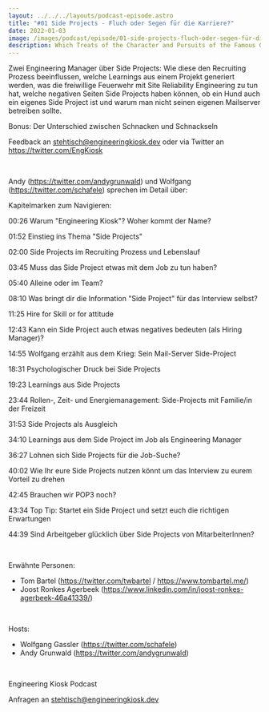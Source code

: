 ```yaml
---
layout: ../../../layouts/podcast-episode.astro
title: "#01 Side Projects - Fluch oder Segen für die Karriere?"
date: 2022-01-03
image: /images/podcast/episode/01-side-projects-fluch-oder-segen-für-die-karriere.jpg
description: Which Treats of the Character and Pursuits of the Famous Gentleman Don Quixote of La Mancha
---
```


<p>Zwei Engineering Manager über Side Projects: Wie diese den Recruiting Prozess beeinflussen, welche Learnings aus einem Projekt generiert werden, was die freiwillige Feuerwehr mit Site Reliability Engineering zu tun hat, welche negativen Seiten Side Projects haben können, ob ein Hund auch ein eigenes Side Project ist und warum man nicht seinen eigenen Mailserver betreiben sollte.</p><p>Bonus: Der Unterschied zwischen Schnacken und Schnackseln</p><p>Feedback an <a href="mailto:stehtisch@engineeringkiosk.dev" rel="nofollow">stehtisch@engineeringkiosk.dev</a> oder via Twitter an <a href="https://twitter.com/EngKiosk" rel="nofollow">https://twitter.com/EngKiosk</a></p><p><br></p><p>Andy (<a href="https://twitter.com/andygrunwald" rel="nofollow">https://twitter.com/andygrunwald</a>) und Wolfgang (<a href="https://twitter.com/schafele" rel="nofollow">https://twitter.com/schafele</a>) sprechen im Detail über:</p><p>Kapitelmarken zum Navigieren:</p><p>00:26 Warum &#34;Engineering Kiosk&#34;? Woher kommt der Name?</p><p>01:52 Einstieg ins Thema &#34;Side Projects&#34;</p><p>02:00 Side Projects im Recruiting Prozess und Lebenslauf</p><p>03:45 Muss das Side Project etwas mit dem Job zu tun haben?</p><p>05:40 Alleine oder im Team?</p><p>08:10 Was bringt dir die Information &#34;Side Project&#34; für das Interview selbst?</p><p>11:25 Hire for Skill or for attitude</p><p>12:43 Kann ein Side Project auch etwas negatives bedeuten (als Hiring Manager)?</p><p>14:55 Wolfgang erzählt aus dem Krieg: Sein Mail-Server Side-Project</p><p>18:31 Psychologischer Druck bei Side Projects</p><p>19:23 Learnings aus Side Projects</p><p>23:44 Rollen-, Zeit- und Energiemanagement: Side-Projects mit Familie/in der Freizeit</p><p>31:53 Side Projects als Ausgleich</p><p>34:10 Learnings aus dem Side Project im Job als Engineering Manager</p><p>36:27 Lohnen sich Side Projects für die Job-Suche?</p><p>40:02 Wie Ihr eure Side Projects nutzen könnt um das Interview zu eurem Vorteil zu drehen</p><p>42:45 Brauchen wir POP3 noch?</p><p>43:34 Top Tip: Startet ein Side Project und setzt euch die richtigen Erwartungen</p><p>44:39 Sind Arbeitgeber glücklich über Side Projects von MitarbeiterInnen?</p><p><br></p><p>Erwähnte Personen:</p><ul><li>Tom Bartel (<a href="https://twitter.com/twbartel" rel="nofollow">https://twitter.com/twbartel</a> / <a href="https://www.tombartel.me/" rel="nofollow">https://www.tombartel.me/</a>)</li><li>Joost Ronkes Agerbeek (<a href="https://www.linkedin.com/in/joost-ronkes-agerbeek-46a41339/" rel="nofollow">https://www.linkedin.com/in/joost-ronkes-agerbeek-46a41339/</a>)</li></ul><p><br></p><p>Hosts:</p><ul><li>Wolfgang Gassler (<a href="https://twitter.com/schafele" rel="nofollow">https://twitter.com/schafele</a>)</li><li>Andy Grunwald (<a href="https://twitter.com/andygrunwald" rel="nofollow">https://twitter.com/andygrunwald</a>)</li></ul><p><br></p><p>Engineering Kiosk Podcast</p><p>Anfragen an <a href="mailto:stehtisch@engineeringkiosk.dev" rel="nofollow">stehtisch@engineeringkiosk.dev</a></p>